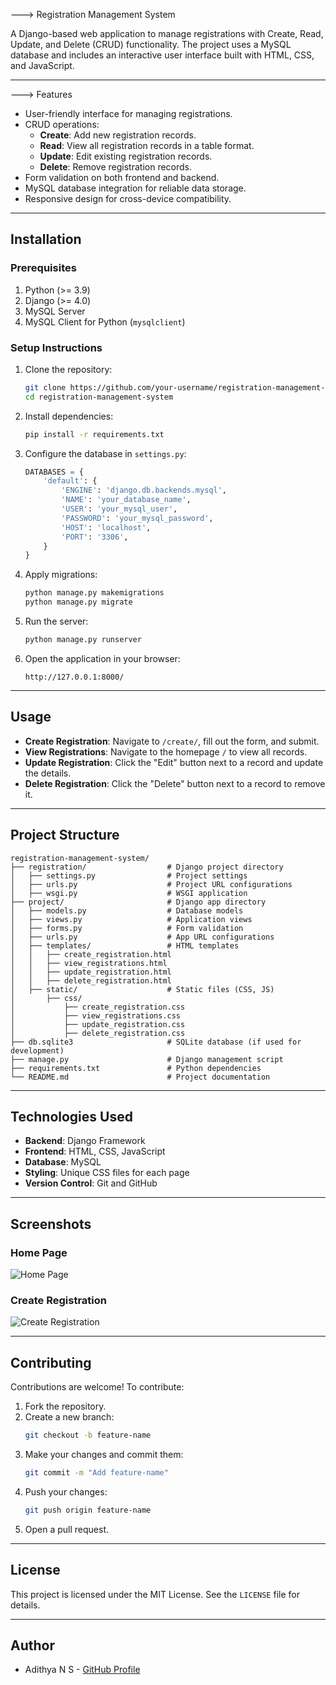---> Registration Management System

A Django-based web application to manage registrations with Create, Read, Update, and Delete (CRUD) functionality. The project uses a MySQL database and includes an interactive user interface built with HTML, CSS, and JavaScript.

---

 ---> Features

- User-friendly interface for managing registrations.
- CRUD operations:
  - **Create**: Add new registration records.
  - **Read**: View all registration records in a table format.
  - **Update**: Edit existing registration records.
  - **Delete**: Remove registration records.
- Form validation on both frontend and backend.
- MySQL database integration for reliable data storage.
- Responsive design for cross-device compatibility.

---

## Installation

### Prerequisites
1. Python (>= 3.9)
2. Django (>= 4.0)
3. MySQL Server
4. MySQL Client for Python (`mysqlclient`)

### Setup Instructions

1. Clone the repository:
   ```bash
   git clone https://github.com/your-username/registration-management-system.git
   cd registration-management-system
   ```

2. Install dependencies:
   ```bash
   pip install -r requirements.txt
   ```

3. Configure the database in `settings.py`:
   ```python
   DATABASES = {
       'default': {
           'ENGINE': 'django.db.backends.mysql',
           'NAME': 'your_database_name',
           'USER': 'your_mysql_user',
           'PASSWORD': 'your_mysql_password',
           'HOST': 'localhost',
           'PORT': '3306',
       }
   }
   ```

4. Apply migrations:
   ```bash
   python manage.py makemigrations
   python manage.py migrate
   ```

5. Run the server:
   ```bash
   python manage.py runserver
   ```

6. Open the application in your browser:
   ```
   http://127.0.0.1:8000/
   ```

---

## Usage

- **Create Registration**: Navigate to `/create/`, fill out the form, and submit.
- **View Registrations**: Navigate to the homepage `/` to view all records.
- **Update Registration**: Click the "Edit" button next to a record and update the details.
- **Delete Registration**: Click the "Delete" button next to a record to remove it.

---

## Project Structure

```
registration-management-system/
├── registration/                  # Django project directory
│   ├── settings.py                # Project settings
│   ├── urls.py                    # Project URL configurations
│   ├── wsgi.py                    # WSGI application
├── project/                       # Django app directory
│   ├── models.py                  # Database models
│   ├── views.py                   # Application views
│   ├── forms.py                   # Form validation
│   ├── urls.py                    # App URL configurations
│   ├── templates/                 # HTML templates
│   │   ├── create_registration.html
│   │   ├── view_registrations.html
│   │   ├── update_registration.html
│   │   ├── delete_registration.html
│   ├── static/                    # Static files (CSS, JS)
│       ├── css/
│           ├── create_registration.css
│           ├── view_registrations.css
│           ├── update_registration.css
│           ├── delete_registration.css
├── db.sqlite3                     # SQLite database (if used for development)
├── manage.py                      # Django management script
├── requirements.txt               # Python dependencies
└── README.md                      # Project documentation
```

---

## Technologies Used

- **Backend**: Django Framework
- **Frontend**: HTML, CSS, JavaScript
- **Database**: MySQL
- **Styling**: Unique CSS files for each page
- **Version Control**: Git and GitHub

---

## Screenshots

### Home Page
![Home Page](https://via.placeholder.com/800x400.png?text=Screenshot+of+Home+Page)

### Create Registration
![Create Registration](https://via.placeholder.com/800x400.png?text=Screenshot+of+Create+Page)

---

## Contributing

Contributions are welcome! To contribute:

1. Fork the repository.
2. Create a new branch:
   ```bash
   git checkout -b feature-name
   ```
3. Make your changes and commit them:
   ```bash
   git commit -m "Add feature-name"
   ```
4. Push your changes:
   ```bash
   git push origin feature-name
   ```
5. Open a pull request.

---

## License

This project is licensed under the MIT License. See the `LICENSE` file for details.

---

## Author

- Adithya N S - [GitHub Profile]()
